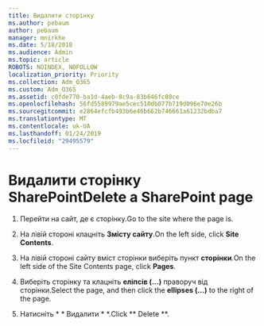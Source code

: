 ```yaml
---
title: Видалити сторінку
ms.author: pebaum
author: pebaum
manager: mnirkhe
ms.date: 5/18/2018
ms.audience: Admin
ms.topic: article
ROBOTS: NOINDEX, NOFOLLOW
localization_priority: Priority
ms.collection: Adm_O365
ms.custom: Adm_O365
ms.assetid: c0fde770-ba1d-4aeb-8c9a-83b646fc80ce
ms.openlocfilehash: 56fd5589979ae5cec510db077b719d096e70e26b
ms.sourcegitcommit: e2864efcfb493b6e46b662b746661a61232bdba7
ms.translationtype: MT
ms.contentlocale: uk-UA
ms.lasthandoff: 01/24/2019
ms.locfileid: "29495579"
---
```

# <a name="delete-a-sharepoint-page"></a><span data-ttu-id="dbbf4-102">Видалити сторінку SharePoint</span><span class="sxs-lookup"><span data-stu-id="dbbf4-102">Delete a SharePoint page</span></span>

1. <span data-ttu-id="dbbf4-103">Перейти на сайт, де є сторінку.</span><span class="sxs-lookup"><span data-stu-id="dbbf4-103">Go to the site where the page is.</span></span>
    
2. <span data-ttu-id="dbbf4-104">На лівій стороні клацніть **Змісту сайту**.</span><span class="sxs-lookup"><span data-stu-id="dbbf4-104">On the left side, click **Site Contents**.</span></span> 
    
3. <span data-ttu-id="dbbf4-105">На лівій стороні сайту вміст сторінки виберіть пункт **сторінки**.</span><span class="sxs-lookup"><span data-stu-id="dbbf4-105">On the left side of the Site Contents page, click **Pages**.</span></span> 
    
4. <span data-ttu-id="dbbf4-106">Виберіть сторінку та клацніть **еліпсів (...)** праворуч від сторінки.</span><span class="sxs-lookup"><span data-stu-id="dbbf4-106">Select the page, and then click the **ellipses (...)** to the right of the page.</span></span> 
    
5. <span data-ttu-id="dbbf4-107">Натисніть \* \* Видалити \* \*.</span><span class="sxs-lookup"><span data-stu-id="dbbf4-107">Click \*\* Delete \*\*.</span></span> 
    

